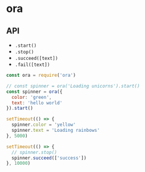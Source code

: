 # ora

## API
- `.start()`
- `.stop()`
- `.succeed([text])`
- `.fail([text])`

```js
const ora = require('ora')

// const spinner = ora('Loading unicorns').start()
const spinner = ora({
  color: 'green',
  text: 'hello world'
}).start()

setTimeout(() => {
  spinner.color = 'yellow'
  spinner.text = 'Loading rainbows'
}, 5000)

setTimeout(() => {
  // spinner.stop()
  spinner.succeed(['success'])
}, 10000)

```